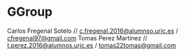 # GGroup

Carlos Fregenal Sotelo // c.fregenal.2016@alumnso.urjc.es / cfregenal97@gmail.com
Tomas Perez Martinez   // t.perez.2016@alumnos.urjc.es   /  tomas22tomas@gmail.com  
